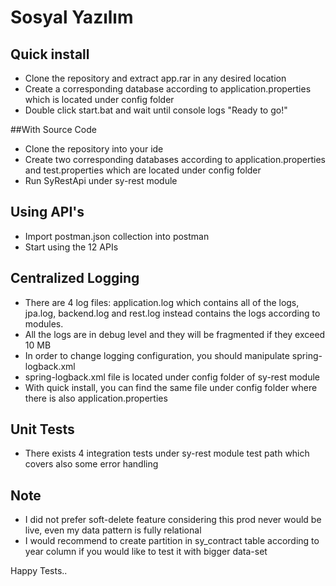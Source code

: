 # Sosyal Yazılım

## Quick install
- Clone the repository and extract app.rar in any desired location
- Create a corresponding database according to application.properties which is located under config folder
- Double click start.bat and wait until console logs "Ready to go!"

##With Source Code
- Clone the repository into your ide
- Create two corresponding databases according to application.properties and test.properties which are located under config folder
- Run SyRestApi under sy-rest module

## Using API's
- Import postman.json collection into postman
- Start using the 12 APIs

## Centralized Logging
- There are 4 log files: application.log which contains all of the logs, jpa.log, backend.log and rest.log instead contains the logs according to modules.
- All the logs are in debug level and they will be fragmented if they exceed 10 MB
- In order to change logging configuration, you should manipulate spring-logback.xml
- spring-logback.xml file is located under config folder of sy-rest module
- With quick install, you can find the same file under config folder where there is also application.properties

## Unit Tests
- There exists 4 integration tests under sy-rest module test path which covers also some error handling

## Note
- I did not prefer soft-delete feature considering this prod never would be live, even my data pattern is fully relational
- I would recommend to create partition in sy_contract table according to year column if you would like to test it with bigger data-set


Happy Tests..